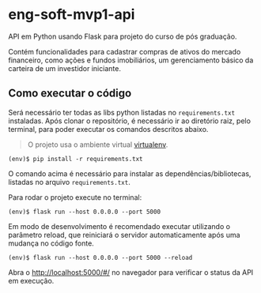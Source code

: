 # eng-soft-mvp1-api
API em Python usando Flask para projeto do curso de pós graduação.

Contém funcionalidades para cadastrar compras de ativos do mercado financeiro, 
como ações e fundos imobiliários, um gerenciamento básico da carteira de um investidor iniciante.


## Como executar o código


Será necessário ter todas as libs python listadas no `requirements.txt` instaladas.
Após clonar o repositório, é necessário ir ao diretório raiz, pelo terminal, para poder executar os comandos descritos abaixo.

> O projeto usa o ambiente virtual [virtualenv](https://virtualenv.pypa.io/en/latest/installation.html).

```
(env)$ pip install -r requirements.txt
```

O comando acima é necessário para instalar as dependências/bibliotecas, listadas no arquivo `requirements.txt`.

Para rodar o projeto execute no terminal:

```
(env)$ flask run --host 0.0.0.0 --port 5000
```

Em modo de desenvolvimento é recomendado executar utilizando o parâmetro reload, que reiniciará o servidor
automaticamente após uma mudança no código fonte. 

```
(env)$ flask run --host 0.0.0.0 --port 5000 --reload
```

Abra o [http://localhost:5000/#/](http://localhost:5000/#/) no navegador para verificar o status da API em execução.
